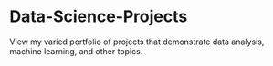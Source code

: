 # Data-Science-Projects
View my varied portfolio of projects that demonstrate data analysis, machine learning, and other topics. 
